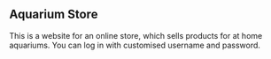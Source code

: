 ## Aquarium Store
This is a website for an online store, which sells products for at home aquariums.
You can log in with customised username and password.